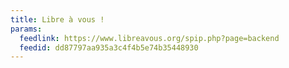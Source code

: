 ```yaml
---
title: Libre à vous !
params:
  feedlink: https://www.libreavous.org/spip.php?page=backend
  feedid: dd87797aa935a3c4f4b5e74b35448930
---
```

